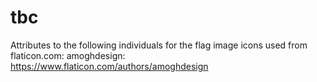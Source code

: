 # tbc

Attributes to the following individuals for the flag image icons used from flaticon.com: amoghdesign: https://www.flaticon.com/authors/amoghdesign 